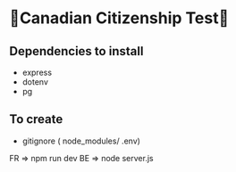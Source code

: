 # 🍁Canadian Citizenship Test🍁


## Dependencies to install
- express
- dotenv
- pg

## To create
- gitignore (
  node_modules/
  .env)

FR => npm run dev
BE => node server.js
